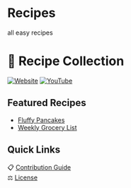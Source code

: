 # Recipes
all easy recipes
# 🍳 Recipe Collection

[![Website](https://img.shields.io/badge/Visit-My_Cooking_Blog-blue?style=flat)](https://your-website.com)
[![YouTube](https://img.shields.io/badge/-YouTube-FF0000?style=flat&logo=youtube)](https://youtube.com/your-channel)

## Featured Recipes
- [Fluffy Pancakes](./Recipes/Breakfast/Pancakes.md)
- [Weekly Grocery List](./Grocery-List-Template.md)

## Quick Links
📋 [Contribution Guide](./CONTRIBUTING.md)  
⚖️ [License](./LICENSE)
